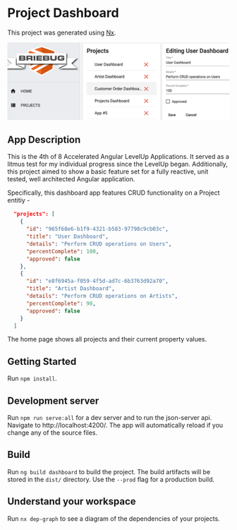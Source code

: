 # Project Dashboard

This project was generated using [Nx](https://nx.dev).

![AppScreenShot](./apps/dashboard/src/assets/screenshots/projects-screenshot.png)

## App Description

This is the 4th of 8 Accelerated Angular LevelUp Applications.
It served as a litmus test for my individual progress since the LevelUp began. Additionally, this project aimed to show a basic feature set for a fully reactive, unit tested, well architected Angular application.

Specifically, this dashboard app features CRUD functionality on a Project entitiy -

```json
  "projects": [
    {
      "id": "965f68e6-b1f9-4321-b583-97798c9cb03c",
      "title": "User Dashboard",
      "details": "Perform CRUD operations on Users",
      "percentComplete": 100,
      "approved": false
    },
    {
      "id": "e8f6945a-f059-4f5d-ad7c-6b3763d92a70",
      "title": "Artist Dashboard",
      "details": "Perform CRUD operations on Artists",
      "percentComplete": 90,
      "approved": false
    }
  ]
```

The home page shows all projects and their current property values.

## Getting Started

Run `npm install`.

## Development server

Run `npm run serve:all` for a dev server and to run the json-server api. Navigate to http://localhost:4200/. The app will automatically reload if you change any of the source files.

## Build

Run `ng build dashboard` to build the project. The build artifacts will be stored in the `dist/` directory. Use the `--prod` flag for a production build.

## Understand your workspace

Run `nx dep-graph` to see a diagram of the dependencies of your projects.
